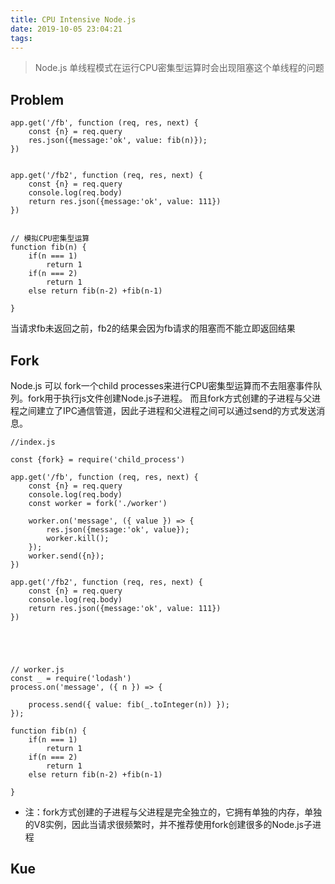 ```yaml
---
title: CPU Intensive Node.js
date: 2019-10-05 23:04:21
tags:
---
```


> Node.js 单线程模式在运行CPU密集型运算时会出现阻塞这个单线程的问题

## Problem

```
app.get('/fb', function (req, res, next) {
    const {n} = req.query
    res.json({message:'ok', value: fib(n)});
})


app.get('/fb2', function (req, res, next) {
    const {n} = req.query
    console.log(req.body)
    return res.json({message:'ok', value: 111})
})


// 模拟CPU密集型运算
function fib(n) {
    if(n === 1)
        return 1
    if(n === 2)
        return 1
    else return fib(n-2) +fib(n-1)

}
```

当请求fb未返回之前，fb2的结果会因为fb请求的阻塞而不能立即返回结果


## Fork

Node.js 可以 fork一个child processes来进行CPU密集型运算而不去阻塞事件队列。fork用于执行js文件创建Node.js子进程。
而且fork方式创建的子进程与父进程之间建立了IPC通信管道，因此子进程和父进程之间可以通过send的方式发送消息。

```
//index.js

const {fork} = require('child_process')

app.get('/fb', function (req, res, next) {
    const {n} = req.query
    console.log(req.body)
    const worker = fork('./worker')

    worker.on('message', ({ value }) => {
        res.json({message:'ok', value});
        worker.kill();
    });
    worker.send({n});
})

app.get('/fb2', function (req, res, next) {
    const {n} = req.query
    console.log(req.body)
    return res.json({message:'ok', value: 111})
})





// worker.js
const _ = require('lodash')
process.on('message', ({ n }) => {

    process.send({ value: fib(_.toInteger(n)) });
});

function fib(n) {
    if(n === 1)
        return 1
    if(n === 2)
        return 1
    else return fib(n-2) +fib(n-1)

}

```

* 注：fork方式创建的子进程与父进程是完全独立的，它拥有单独的内存，单独的V8实例，因此当请求很频繁时，并不推荐使用fork创建很多的Node.js子进程

## Kue
